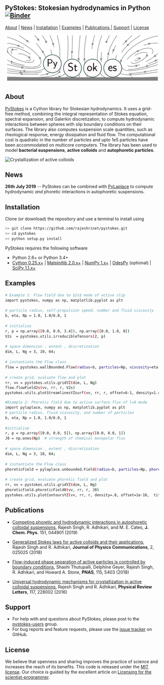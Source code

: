 ## PyStokes: Stokesian hydrodynamics in Python [![Binder](https://mybinder.org/badge.svg)](https://mybinder.org/v2/gh/rajeshrinet/pystokes/master?filepath=binder)


[About](#about) | [News](#news) | [Installation](#installation) | [Examples](#examples) | [Publications ](#publications)| [Support](#support) | [License](#license)

![Imagel](examples/banner.png)


## About

[PyStokes](https://gitlab.com/rajeshrinet/pystokes) is a Cython library for Stokesian hydrodynamics. It uses a grid-free method, combining the integral representation of Stokes equation, spectral expansion, and Galerkin discretization, to compute hydrodynamic interactions between spheres with slip boundary conditions on their surfaces. The library also computes suspension scale quantities, such as rheological response, energy dissipation and fluid flow. The computational cost is quadratic in the number of particles and upto 1e5 particles have been accommodated on multicore computers. The library has been used to model **bacterial suspensions**,  **active colloids** and **autophoretic particles**. 

![Crystallization of active colloids](examples/crystallite.gif)


## News

**26th July 2019** -- PyStokes can be combined with [PyLaplace](https://github.com/rajeshrinet/pystokes/tree/master/pylaplace) to compute hydrodynamic *and* phoretic interactions in autophoretic suspensions.  


## Installation
Clone (or download) the repository and use a terminal to install using 

```bash
>> git clone https://github.com/rajeshrinet/pystokes.git
>> cd pystokes
>> python setup.py install
```

PyStokes requires the following software 

- Python 2.6+ or Python 3.4+
- [Cython 0.25.x+](http://docs.cython.org/en/latest/index.html) |  [Matplotlib 2.0.x+](https://matplotlib.org) | [NumPy 1.x+](http://www.numpy.org) |  [OdesPy](https://github.com/rajeshrinet/odespy) (optional) | [SciPy 1.1.x+](https://www.scipy.org/) 


## Examples


```bash
# Example 1: Flow field due to $2s$ mode of active slip
import pystokes, numpy as np, matplotlib.pyplot as plt

# particle radius, self-propulsion speed, number and fluid viscosity
b, eta, Np = 1.0, 1.0/6.0, 1

# initialize
r, p = np.array([0.0, 0.0, 3.4]), np.array([0.0, 1.0, 0])
V2s  = pystokes.utils.irreducibleTensors(2, p)

# space dimension , extent , discretization
dim, L, Ng = 3, 10, 64;

# instantiate the Flow class
flow = pystokes.wallBounded.Flow(radius=b, particles=Np, viscosity=eta, gridpoints=Ng*Ng)

# create grid, evaluate flow and plot
rr, vv = pystokes.utils.gridYZ(dim, L, Ng)
flow.flowField2s(vv, rr, r, V2s)  
pystokes.utils.plotStreamlinesYZsurf(vv, rr, r, offset=6-1, density=1.4, title='2s')
```

```bash
#Example 2: Phoretic field due to active surface flux of l=0 mode
import pylaplace, numpy as np, matplotlib.pyplot as plt
# particle radius, fluid viscosity, and number of particles
b, eta, Np = 1.0, 1.0/6.0, 1

#initialise
r, p = np.array([0.0, 0.0, 5]), np.array([0.0, 0.0, 1])
J0 = np.ones(Np)  # strength of chemical monopolar flux

# space dimension , extent , discretization
dim, L, Ng = 3, 10, 64;

# instantiate the Flow class
phoreticField = pylaplace.unbounded.Field(radius=b, particles=Np, phoreticConstant=eta, gridpoints=Ng*Ng)

# create grid, evaluate phoretic field and plot
rr, vv = pystokes.utils.gridYZ(dim, L, Ng)
phoreticField.phoreticField0(vv, rr, r, J0)  
pystokes.utils.plotContoursYZ(vv, rr, r, density=.8, offset=1e-16,  title='l=0') 
```

## Publications

* [Competing phoretic and hydrodynamic interactions in autophoretic colloidal suspensions](https://aip.scitation.org/doi/full/10.1063/1.5090179), Rajesh Singh, R. Adhikari, and M. E. Cates, **J. Chem. Phys.** 151, 044901 (2019)

* [Generalized Stokes laws for active colloids and their applications](https://iopscience.iop.org/article/10.1088/2399-6528/aaab0d), Rajesh Singh and R. Adhikari, **Journal of Physics Communications**, 2, 025025 (2018)


* [Flow-induced phase separation of active particles is controlled by boundary conditions](https://www.pnas.org/content/115/21/5403), Shashi Thutupalli, Delphine Geyer, Rajesh Singh, R. Adhikari, and Howard A. Stone, **PNAS**, 115, 5403 (2018)  

* [Universal hydrodynamic mechanisms for crystallization in active colloidal suspensions](https://doi.org/10.1103/PhysRevLett.117.228002), Rajesh Singh and R. Adhikari,  **Physical Review Letters**, 117, 228002 (2016)


## Support

* For help with and questions about PyStokes, please post to the [pystokes-users](https://groups.google.com/forum/#!forum/pystokes) group.
* For bug reports and feature requests, please use the [issue tracker](https://github.com/rajeshrinet/pystokes/issues) on GitHub.

## License
We believe that openness and sharing improves the practice of science and increases the reach of its benefits. This code is released under the [MIT license](http://opensource.org/licenses/MIT). Our choice is guided by the excellent article on [Licensing for the scientist-programmer](http://www.ploscompbiol.org/article/info%3Adoi%2F10.1371%2Fjournal.pcbi.1002598). 
